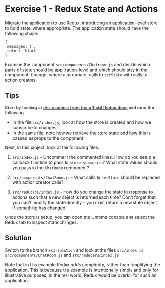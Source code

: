 # Exercise 1 - Redux State and Actions

Migrate the application to use Redux, introducing an application-level store to hold state, where appropriate. The application 
state should have the following shape:

```
{
 messages: [],
 color: 'black'
}
```

Examine the component `src/components/Chatroom.js` and decide which parts of state should be application-level and which should stay
in the component. Change, where appropriate, calls to `setState` with calls to action creators.

## Tips

Start by looking at [this example from the official Redux docs](https://github.com/reactjs/redux/tree/master/examples/counter) and note
the following 

- In the file `src/index.js`, look at how the store is created and how we subscribe to changes
- In the same file, note how we retrieve the store state and how this is passed as props to the component

Next, in this project, look at the following files:

1. `src/index.js` - Uncomment the commented lines. 
How do you setup a callback function to pass to `store.subscribe`? What state values should you pass to the `ChatRoom` component? 

2. `src/components/ChatRoom.js` - What calls to `setState` should be replaced with action creator calls?

3. `src/reducers/index.js` - How do you change the state in response to actions such that a new object is returned each time? Don't forget that you
can't modify the state directly - you must return a new state object if something has changed.

Once the store is setup, you can open the Chrome console and select the Redux tab to inspect state changes.

## Solution

Switch to the branch `ex1-solution` and look at the files `src/index.js`, `src/components/ChatRoom.js` and `src/reducers/index.js` 

Note that in this example Redux *adds* complexity, rather than simplifying the application. This is because the 
example is intentionally simple and only for illustrative purposes; in the real world, Redux would be overkill for such an application.
